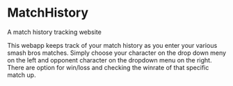 # MatchHistory
A match history tracking website

This webapp keeps track of your match history as you enter your various smash bros matches.
Simply choose your character on the drop down meny on the left and opponent character on the dropdown menu on the right.
There are option for win/loss and checking the winrate of that specific match up.
